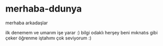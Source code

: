 # merhaba-ddunya


merhaba arkadaşlar

ilk denemem ve umarım işe yarar :)
bilgi odaklı herşey beni mıknatıs gibi çeker
öğrenme iştahımı çok seviyorum :)
